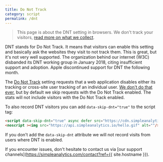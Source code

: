 ```yaml
---
title: Do Not Track
category: script
permalink: /dnt
---
```


> This page is about the DNT setting in browsers. We don't track your visitors, [read more on what we collect](/what-we-collect).

DNT stands for Do Not Track. It means that visitors can enable this setting and basically ask the websites they visit to not track them. This is great, but it's not very well supported. The organization behind our internet (W3C) disbanded its DNT working group in January 2018, citing insufficient support and adoption. Apple discontinued support for DNT the following month.

The [Do Not Track](https://en.wikipedia.org/wiki/Do_Not_Track) setting requests that a web application disables either its tracking or cross-site user tracking of an individual user. [We don't do that ever](/no-tracking), but by default we skip requests with the Do Not Track enabled. The stats will not include visitors with the Do Not Track enabled.

To also record DNT visitors you can add `data-skip-dnt="true"` to the script tag:

<!-- prettier-ignore -->
```html
<script data-skip-dnt="true" async defer src="https://cdn.simpleanalytics.io/hello.js"></script>
<noscript ><img src="https://api.simpleanalytics.io/hello.gif" alt=""/></noscript>
```

If you don't add the `data-skip-dnt` attribute we will not record visits from users where DNT is enabled.

If you encounter issues, don't hesitate to contact us via [our support channels](https://simpleanalytics.com/contact?ref={{ site.hostname }}).
